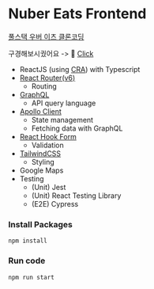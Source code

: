 # Nuber Eats Frontend

[풀스택 우버 이츠 클론코딩](https://nomadcoders.co/nuber-eats)

구경해보시궜어요 -> 🚀 [Click](https://nuber-eats-frontend-kys.netlify.app/)

- ReactJS (using [CRA](https://create-react-app.dev/)) with Typescript
- [React Router(v6)](https://reactrouter.com/)
  - Routing
- [GraphQL](https://graphql.org/)
  - API query language
- [Apollo Client](https://www.apollographql.com/docs/react/)
  - State management
  - Fetching data with GraphQL
- [React Hook Form](https://www.react-hook-form.com/)
  - Validation
- [TailwindCSS](https://tailwindcss.com/)
  - Styling
- Google Maps
- Testing
  - (Unit) Jest
  - (Unit) React Testing Library
  - (E2E) Cypress

### Install Packages

`npm install`

### Run code

`npm run start`

